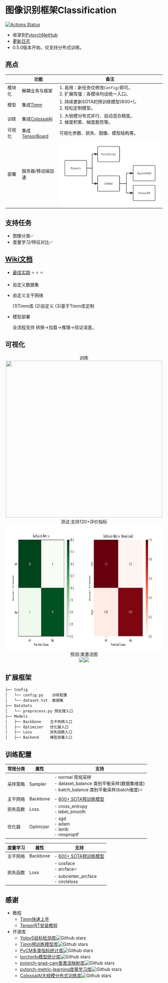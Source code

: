 # 图像识别框架Classification

[![Actions Status](https://github.com/bobo0810/Classification/workflows/build/badge.svg)](https://github.com/bobo0810/Classification/actions)

- 收录到[PytorchNetHub](https://github.com/bobo0810/PytorchNetHub)
- [更新日志](https://github.com/bobo0810/Classification/releases)
- 0.5.0版本开始，仅支持分布式训练。


## 亮点

|          | 功能                                                         | 备注                                                         |
| -------- | ------------------------------------------------------------ | ------------------------------------------------------------ |
| 模块化    | 解耦业务与框架                                               | 1. 易用：新任务仅修改`Config/`即可。 <br/>2. 扩展性强：各模块均设统一入口。 |
| 模型     | 集成[Timm](https://github.com/rwightman/pytorch-image-models) | 1. 持续更新SOTA的预训练模型(600+)。<br/>2. 轻松定制模型。                                   |
| 训练 | 集成[ColossalAI](https://github.com/hpcaitech/ColossalAI) | 1. 大规模分布式并行、自动混合精度。<br/>2. 梯度积累、梯度裁剪等。 |
| 可视化   | 集成[TensorBoard](https://github.com/tensorflow/tensorboard) | 可视化参数、损失、图像、模型结构等。 |
| 部署 | 服务器/移动端加速                                                        | <img src="Docs/imgs/deploy.svg" style="zoom:50%;" /> |


## 支持任务

- 图像分类✅
- 度量学习/特征对比✅

## [Wiki文档](https://github.com/bobo0810/Classification/wiki)

- [最佳实践](https://github.com/bobo0810/Classification/wiki/%E6%9C%80%E4%BD%B3%E5%AE%9E%E8%B7%B5) ⭐️ ⭐️ ⭐️

- 自定义数据集

- 自定义主干网络

  (1)Timm库   (2)自定义   (3)基于Timm库定制

- 模型部署

  全流程支持 转换->加载->推理->验证误差。

## 可视化

<center>训练</center>

  <div align=center><img src="./Docs/imgs/tsdb.gif" width="500px"  height="500px"></div>

<center>测试:支持120+评价指标</center>

  <div align=center><img src="./Docs/imgs/matrix.jpg" width="1000px"  height="400px" ></div>

<center>预测:类激活图</center>

  <div align=center><img src="./Docs/imgs/cam_cat.jpg" ><img src="./Docs/imgs/cam_dog.jpg" ></div>

## 扩展框架

```bash
├── Config
│   └── config.py    训练配置
│   └── dataset.txt  数据集 
├── DataSets
│   └── preprocess.py 预处理入口
├── Models
│   ├── Backbone    主干网络入口
│   ├── Optimizer   优化器入口
│   ├── Loss        损失函数入口
│   ├── Backend     模型部署入口
```



## 训练配置

|   常规分类   | 属性  | 支持                                                         |
| ------------ | --------- | ------------------------------------------------------------ |
| 采样策略     | Sampler   | - normal     常规采样<br>- dataset_balance    类别平衡采样(数据集维度)  <br>- batch_balance    类别平衡采样(batch维度)⭐️        |
| 主干网络     | Backbone  | - [600+ SOTA预训练模型](https://github.com/bobo0810/Classification/wiki/%E8%87%AA%E5%AE%9A%E4%B9%89%E4%B8%BB%E5%B9%B2%E7%BD%91%E7%BB%9C)  |
| 损失函数     | Loss      | - cross_entropy<br>- label_smooth         |
| 优化器       | Optimizer | - sgd<br/>- adam<br/>- lamb<br/>- rmsproptf  |

| 度量学习 | 属性 | 支持                                                         |
| -------- | -------- | ------------------------------------------------------------ |
| 主干网络 | Backbone | - [600+ SOTA预训练模型](https://github.com/bobo0810/Classification/wiki/%E8%87%AA%E5%AE%9A%E4%B9%89%E4%B8%BB%E5%B9%B2%E7%BD%91%E7%BB%9C) |
| 损失函数 | Loss     | - cosface<br/>- arcface⭐️<br/>- subcenter_arcface<br/>- circleloss |

## 感谢

- 教程
  - [Timm快速上手](https://towardsdatascience.com/getting-started-with-pytorch-image-models-timm-a-practitioners-guide-4e77b4bf9055)
  - [TensorRT安装教程](https://www.codeleading.com/article/48816068405/)
- 开源库
  - [Yolov5目标检测库](https://github.com/ultralytics/yolov5)![Github stars](https://img.shields.io/github/stars/ultralytics/yolov5.svg)
  - [Timm预训练模型库](https://github.com/rwightman/pytorch-image-models)![Github stars](https://img.shields.io/github/stars/rwightman/pytorch-image-models.svg)
  - [PyCM多类指标统计库](https://github.com/sepandhaghighi/pycm)![Github stars](https://img.shields.io/github/stars/sepandhaghighi/pycm.svg)
  - [torchinfo模型统计库](https://github.com/TylerYep/torchinfo)![Github stars](https://img.shields.io/github/stars/TylerYep/torchinfo.svg)
  - [pytorch-grad-cam类激活映射库](https://github.com/jacobgil/pytorch-grad-cam)![Github stars](https://img.shields.io/github/stars/jacobgil/pytorch-grad-cam.svg)
  - [pytorch-metric-learning度量学习库](https://github.com/KevinMusgrave/pytorch-metric-learning)![Github stars](https://img.shields.io/github/stars/KevinMusgrave/pytorch-metric-learning.svg)
  - [ColossalAI大规模分布式训练库](https://github.com/hpcaitech/ColossalAI)![Github stars](https://img.shields.io/github/stars/hpcaitech/ColossalAI.svg)
  

